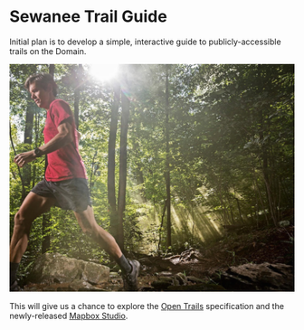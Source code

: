 # Sewanee Trail Guide

Initial plan is to develop a simple, interactive guide to publicly-accessible trails on the Domain.

![runner](photo.jpg)

This will give us a chance to explore the [Open Trails](http://www.opentraildata.org) specification and the newly-released [Mapbox Studio](https://www.mapbox.com/mapbox-studio/).
